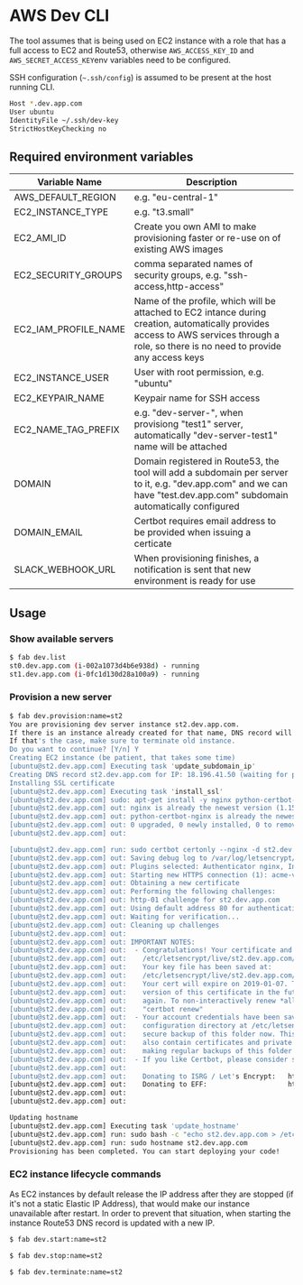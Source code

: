 # AWS Dev CLI

The tool assumes that is being used on EC2 instance with a role that has a full access to EC2 and Route53, otherwise `AWS_ACCESS_KEY_ID` and `AWS_SECRET_ACCESS_KEY`env variables need to be configured.

SSH configuration (`~.ssh/config`) is assumed to be present at the host running CLI.

```bash
Host *.dev.app.com
User ubuntu
IdentityFile ~/.ssh/dev-key
StrictHostKeyChecking no
```



## Required environment variables

| Variable Name        | Description                                                  |
| -------------------- | ------------------------------------------------------------ |
| AWS_DEFAULT_REGION   | e.g. "eu-central-1"                                          |
| EC2_INSTANCE_TYPE    | e.g. "t3.small"                                              |
| EC2_AMI_ID           | Create you own AMI to make provisioning faster or re-use on of existing AWS images |
| EC2_SECURITY_GROUPS  | comma separated names of security groups, e.g. "ssh-access,http-access" |
| EC2_IAM_PROFILE_NAME | Name of the profile, which will be attached to EC2 intance during creation, automatically provides access to AWS services through a role, so there is no need to provide any access keys |
| EC2_INSTANCE_USER    | User with root permission, e.g. "ubuntu"                     |
| EC2_KEYPAIR_NAME     | Keypair name for SSH access                                  |
| EC2_NAME_TAG_PREFIX  | e.g. "dev-server-", when provisiong "test1" server, automatically "dev-server-test1" name will be attached |
| DOMAIN               | Domain registered in Route53, the tool will add a subdomain per server to it, e.g. "dev.app.com" and we can have "test.dev.app.com" subdomain automatically configured |
| DOMAIN_EMAIL         | Certbot requires email address to be provided when issuing a certicate |
| SLACK_WEBHOOK_URL    | When provisioning finishes, a notification is sent that new environment is ready for use |

## Usage

### Show available servers

```bash
$ fab dev.list
st0.dev.app.com (i-002a1073d4b6e938d) - running
st1.dev.app.com (i-0fc1d130d28a100a9) - running
```


### Provision a new server

```bash
$ fab dev.provision:name=st2
You are provisioning dev server instance st2.dev.app.com.
If there is an instance already created for that name, DNS record will be replaced, but the old instance will continue running.
If that's the case, make sure to terminate old instance.
Do you want to continue? [Y/n] Y
Creating EC2 instance (be patient, that takes some time)
[ubuntu@st2.dev.app.com] Executing task 'update_subdomain_ip'
Creating DNS record st2.dev.app.com for IP: 18.196.41.50 (waiting for propagation)
Installing SSL certificate
[ubuntu@st2.dev.app.com] Executing task 'install_ssl'
[ubuntu@st2.dev.app.com] sudo: apt-get install -y nginx python-certbot-nginx
[ubuntu@st2.dev.app.com] out: nginx is already the newest version (1.15.4-1~xenial).
[ubuntu@st2.dev.app.com] out: python-certbot-nginx is already the newest version (0.25.0-2+ubuntu16.04.1+certbot+1).
[ubuntu@st2.dev.app.com] out: 0 upgraded, 0 newly installed, 0 to remove and 254 not upgraded.
[ubuntu@st2.dev.app.com] out:

[ubuntu@st2.dev.app.com] run: sudo certbot certonly --nginx -d st2.dev.app.com --renew-by-default --email admin@app.com --agree-tos -n
[ubuntu@st2.dev.app.com] out: Saving debug log to /var/log/letsencrypt/letsencrypt.log
[ubuntu@st2.dev.app.com] out: Plugins selected: Authenticator nginx, Installer nginx
[ubuntu@st2.dev.app.com] out: Starting new HTTPS connection (1): acme-v02.api.letsencrypt.org
[ubuntu@st2.dev.app.com] out: Obtaining a new certificate
[ubuntu@st2.dev.app.com] out: Performing the following challenges:
[ubuntu@st2.dev.app.com] out: http-01 challenge for st2.dev.app.com
[ubuntu@st2.dev.app.com] out: Using default address 80 for authentication.
[ubuntu@st2.dev.app.com] out: Waiting for verification...
[ubuntu@st2.dev.app.com] out: Cleaning up challenges
[ubuntu@st2.dev.app.com] out:
[ubuntu@st2.dev.app.com] out: IMPORTANT NOTES:
[ubuntu@st2.dev.app.com] out:  - Congratulations! Your certificate and chain have been saved at:
[ubuntu@st2.dev.app.com] out:    /etc/letsencrypt/live/st2.dev.app.com/fullchain.pem
[ubuntu@st2.dev.app.com] out:    Your key file has been saved at:
[ubuntu@st2.dev.app.com] out:    /etc/letsencrypt/live/st2.dev.app.com/privkey.pem
[ubuntu@st2.dev.app.com] out:    Your cert will expire on 2019-01-07. To obtain a new or tweaked
[ubuntu@st2.dev.app.com] out:    version of this certificate in the future, simply run certbot
[ubuntu@st2.dev.app.com] out:    again. To non-interactively renew *all* of your certificates, run
[ubuntu@st2.dev.app.com] out:    "certbot renew"
[ubuntu@st2.dev.app.com] out:  - Your account credentials have been saved in your Certbot
[ubuntu@st2.dev.app.com] out:    configuration directory at /etc/letsencrypt. You should make a
[ubuntu@st2.dev.app.com] out:    secure backup of this folder now. This configuration directory will
[ubuntu@st2.dev.app.com] out:    also contain certificates and private keys obtained by Certbot so
[ubuntu@st2.dev.app.com] out:    making regular backups of this folder is ideal.
[ubuntu@st2.dev.app.com] out:  - If you like Certbot, please consider supporting our work by:
[ubuntu@st2.dev.app.com] out:
[ubuntu@st2.dev.app.com] out:    Donating to ISRG / Let's Encrypt:   https://letsencrypt.org/donate
[ubuntu@st2.dev.app.com] out:    Donating to EFF:                    https://eff.org/donate-le
[ubuntu@st2.dev.app.com] out:
[ubuntu@st2.dev.app.com] out:

Updating hostname
[ubuntu@st2.dev.app.com] Executing task 'update_hostname'
[ubuntu@st2.dev.app.com] run: sudo bash -c "echo st2.dev.app.com > /etc/hostname"
[ubuntu@st2.dev.app.com] run: sudo hostname st2.dev.app.com
Provisioning has been completed. You can start deploying your code!
```

### EC2 instance lifecycle commands

As EC2 instances by default release the IP address after they are stopped (if it's not a static Elastic IP Address),
that would make our instance unavailable after restart. In order to prevent that situation, when starting the instance
Route53 DNS record is updated with a new IP.

```bash
$ fab dev.start:name=st2
```


```bash
$ fab dev.stop:name=st2
```

```bash
$ fab dev.terminate:name=st2
```

